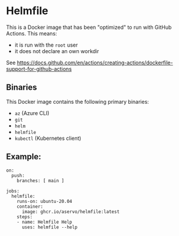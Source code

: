 Helmfile
========

This is a Docker image that has been "optimized" to run with GitHub Actions.
This means:

* it is run with the `root` user
* it does not declare an own workdir

See https://docs.github.com/en/actions/creating-actions/dockerfile-support-for-github-actions

## Binaries

This Docker image contains the following primary binaries:

* `az` (Azure CLI)
* `git`
* `helm`
* `helmfile`
* `kubectl` (Kubernetes client)

## Example:

```
on:
  push:
    branches: [ main ]

jobs:
  helmfile:
    runs-on: ubuntu-20.04
    container:
      image: ghcr.io/aservo/helmfile:latest
    steps:
    - name: Helmfile Help
      uses: helmfile --help
```
